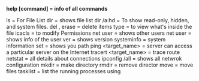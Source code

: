 
**help [command] = info of all commands** 

ls = For File List
dir = shows file list 
dir /a:hd = To show read-only, hidden, and system files.
del , erase = delete items
type = to view what's inside the file
icacls = to modify Permissions
net user = shows other users
net user <username> = shows info of the user
ver = shows version
systeminfo = system information
set = shows you path
ping <target_name> = server can access a particular server on the Internet
tracert <target_name> = trace route
netstat = all details about connections
ipconfig /all = shows all netwrok configuration
mkdir = make directory
rmdir = remove director
move = move files
tasklist = list the running processes using 
